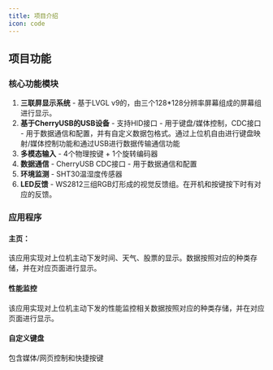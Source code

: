 ```yaml
---
title: 项目介绍
icon: code
---
```


## 项目功能


### 核心功能模块
1. **三联屏显示系统** - 基于LVGL v9的，由三个128*128分辨率屏幕组成的屏幕组进行显示。
2. **基于CherryUSB的USB设备** - 支持HID接口 - 用于键盘/媒体控制，CDC接口 - 用于数据通信和配置，并有自定义数据包格式。通过上位机自由进行键盘映射/媒体控制功能和通过USB进行数据传输通信功能
3. **多模态输入** - 4个物理按键 + 1个旋转编码器
4. **数据通信** - CherryUSB CDC接口 - 用于数据通信和配置
5. **环境监测** - SHT30温湿度传感器
6. **LED反馈** - WS2812三组RGB灯形成的视觉反馈组。在开机和按键按下时有对应的反馈。

### 应用程序
#### 主页：
该应用实现对上位机主动下发时间、天气、股票的显示。数据按照对应的种类存储，并在对应页面进行显示。
#### 性能监控
该应用实现对上位机主动下发的性能监控相关数据按照对应的种类存储，并在对应页面进行显示。
#### 自定义键盘
包含媒体/网页控制和快捷按键


